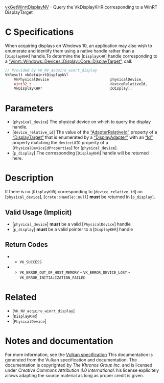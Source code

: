 [vkGetWinrtDisplayNV](https://www.khronos.org/registry/vulkan/specs/1.3-extensions/man/html/vkGetWinrtDisplayNV.html) - Query the VkDisplayKHR corresponding to a WinRT DisplayTarget

# C Specifications
When acquiring displays on Windows 10, an application may also wish to
enumerate and identify them using a native handle rather than a
[`DisplayKHR`] handle.To determine the [`DisplayKHR`] handle corresponding to a
[“winrt::Windows::Devices::Display::Core::DisplayTarget”](https://docs.microsoft.com/en-us/uwp/api/windows.devices.display.core.displaytarget),
call:
```c
// Provided by VK_NV_acquire_winrt_display
VkResult vkGetWinrtDisplayNV(
    VkPhysicalDevice                            physicalDevice,
    uint32_t                                    deviceRelativeId,
    VkDisplayKHR*                               pDisplay);
```

# Parameters
- [`physical_device`] The physical device on which to query the display handle.
- [`device_relative_id`] The value of the [“AdapterRelativeId”](https://docs.microsoft.com/en-us/uwp/api/windows.devices.display.core.displaytarget.adapterrelativeid) property of a [“DisplayTarget”](https://docs.microsoft.com/en-us/uwp/api/windows.devices.display.core.displaytarget) that is enumerated by a [“DisplayAdapter”](https://docs.microsoft.com/en-us/uwp/api/windows.devices.display.core.displayadapter) with an [“Id”](https://docs.microsoft.com/en-us/uwp/api/windows.devices.display.core.displayadapter.id) property matching the `deviceLUID` property of a [`PhysicalDeviceIdProperties`] for [`physical_device`].
- [`p_display`] The corresponding [`DisplayKHR`] handle will be returned here.

# Description
If there is no [`DisplayKHR`] corresponding to [`device_relative_id`] on
[`physical_device`], [`crate::Handle::null`] **must**  be returned in
[`p_display`].
## Valid Usage (Implicit)
-  [`physical_device`] **must**  be a valid [`PhysicalDevice`] handle
-  [`p_display`] **must**  be a valid pointer to a [`DisplayKHR`] handle

## Return Codes
*   - `VK_SUCCESS` 
*   - `VK_ERROR_OUT_OF_HOST_MEMORY`  - `VK_ERROR_DEVICE_LOST`  - `VK_ERROR_INITIALIZATION_FAILED`

# Related
- [`VK_NV_acquire_winrt_display`]
- [`DisplayKHR`]
- [`PhysicalDevice`]

# Notes and documentation
For more information, see the [Vulkan specification](https://www.khronos.org/registry/vulkan/specs/1.3-extensions/html/vkspec.html)
This documentation is generated from the Vulkan specification and documentation.
The documentation is copyrighted by *The Khronos Group Inc.* and is licensed under *Creative Commons Attribution 4.0 International*.
his license explicitely allows adapting the source material as long as proper credit is given.
        